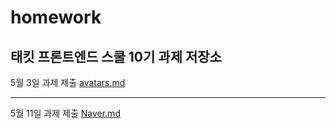 # homework
태킷 프론트엔드 스쿨 10기 과제 저장소
---------------
5월 3일 과제 제출
[avatars.md](./avatars/avatars.md)

---------------
5월 11일 과제 제출
[Naver.md](./naver/naver.md)